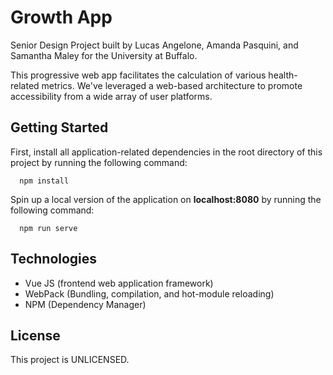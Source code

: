 # Growth App

Senior Design Project built by Lucas Angelone, Amanda Pasquini, and Samantha Maley
for the University at Buffalo.

This progressive web app facilitates the calculation of various health-related
metrics. We've leveraged a web-based architecture to promote accessibility
from a wide array of user platforms.

## Getting Started

First, install all application-related dependencies in the root directory of this
project by running the following command:

```
  npm install
```

Spin up a local version of the application on **localhost:8080** by running the
following command:

```
  npm run serve
```

## Technologies

* Vue JS (frontend web application framework)
* WebPack (Bundling, compilation, and hot-module reloading)
* NPM (Dependency Manager)

## License

This project is UNLICENSED.
